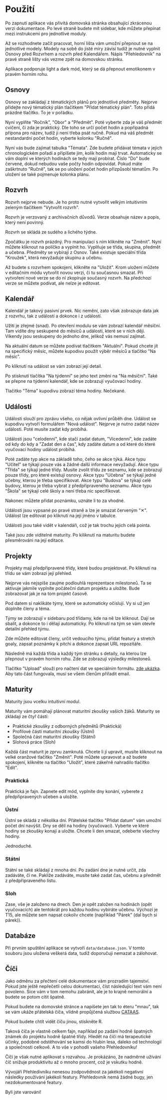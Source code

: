 # Použití

Po zapnutí aplikace vás přivítá domovská stránka obsahující zkrácenou verzi
dokumentace.
Po levé straně budete mít sidebar, kde můžete přepínat mezi instrukcemi pro
jednotlivé moduly.

Až se rozhodnete začít pracovat, horní lišta vám umožní přepnout se na
jednotlivé modely.
Modely na sobě do jisté míry závisí tudíž je nutné vyplnit Osnovy před Rozvrhem
a rozvrh před Kalendářem.
Nápis "Přehledovník" na pravé straně lišty vás vezme zpět na domovskou stránku.

Aplikace podporuje light a dark mód, který se dá přepnout emotikonem v pravém
horním rohu.

## Osnovy

Osnovy se zakládají z tématických plánů pro jednotlivé předměty.
Nejprve přidejte nový tématický plán tlačítkem "Přidat tématický plán".
Toto přidá prázdné tlačítko.
To je v pořádku.

Nyní vyplňte "Ročník", "Obor" a "Předmět".
Poté vyberte zda je váš předmět cvičení, či zda je praktický.
Dle toho se určí počet hodin a popřípadná přípona pro název, tudíž ji není
třeba psát ručně.
Pokud má váš předmět nestandardní počet hodin, vyberte kolonku "Ručně".

Nyní vás bude zajímat tabulka "Témata".
Zde budete přidávat témata v jejich chronologickém pořadí a připíšete jim, kolik
hodin mají trvat.
Automaticky se vám doplní ve kterých hodinách se tedy mají probírat.
Číslo "Do" bude červené, dokud nebudou vaše počty hodin odpovídat.
Pokud máte zaškrtnuto "Ručně", tak se po uložení počet hodin přizpůsobí
tématům.
Po uložení se také pojmenuje kolonka plánu.

## Rozvrh

Rozvrh nejprve nebude.
Je ho proto nutné vytvořit velkým intuitivním zeleným tlačítkem
"Vytvořit rozvrh".

Rozvrh je verzovaný z archivačních důvodů.
Verze obsahuje název a popis, který není povinný.

Rozvrh se skládá ze sudého a lichého týdne.

Zpočátku je rozvrh prázdný.
Pro manipulaci s ním klikněte na "Změnit".
Nyní můžete kliknout na políčko a vyplnit ho.
Vyplňuje se třída, skupina, předmět a učebna.
Předměty se vybírají z Osnov.
Také existuje speciální třída "Kroužek", která nevyžaduje skupinu a
učebnu.

Až budete s rozvrhem spokojeni, klikněte na "Uložit".
Krom uložení můžete v editačním módu vytvořit novou verzi, či tu současnou
smazat.
Při vytvoření nové verze se do ní zkopíruje současný rozvrh.
Na předchozí verze se můžete podívat, ale nelze je editovat.

## Kalendář

Kalendář je takový pasivní prvek.
Nic nemění, zato však zobrazuje data jak z rozvrhu, tak z událostí a
dokonce i z událostí.

Užití je zřejmé (snad).
Po otevření modulu se vám zobrazí kalendář měsíční.
Tam vidíte dny seskupené do měsíců a události, které se v nich dějí.
Víkendy jsou seskupeny do jednoho dne, jelikož vás nemusí zajímat.

Na aktuální datum se můžete podívat tlačítkem "Aktuální".
Pokud chcete jít na specifický měsíc, můžete kupodivu použít výběr měsíců a
tlačítko "Na měsíc".

Po kliknutí na událost se vám zobrazí její detail.

Po stisknutí tlačítka "Na týdenní" se jeho text změní na "Na měsíční".
Také se přepne na týdenní kalendář, kde se zobrazují vyučovací hodiny.

Tlačítko "Téma" kupodivu zobrazí téma hodiny.
Nečekané.

## Události

Události slouží pro zprávu všeho, co nějak ovlivní průběh dne.
Událost se kupodivu vytvoří formulářem "Nová událost".
Nejprve je nutno zadat název události.
Poté musíte zadat kdy probíhá.

Události jsou "celodenní", kde stačí zadat datum,
"Vícedenní", kde zadáte od kdy do kdy a "Zadat den a čas", kdy zadáte datum
a od které do které vyučovací hodiny událost probíhá.

Poté zadáte typ akce na základě toho, čeho se akce týká.
Akce typu "Učitel" se týkají pouze vás a žádné další informace nevyžadují.
Akce typu "Třída" se týkají jedné třídy.
Musíte zvolit třídu ze seznamu, kde se zobrazují pouze třídy, pro které existují
osnovy.
Akce typu "Učebna" se týkají jedné učebny, kterou je třeba specifikovat.
Akce typu "Budova" se týkají celé budovy, kterou je třeba vybrat z
předpřipraveného seznamu.
Akce typu "Škola" se týkají celé školy a není třeba nic specifikovat.

Nakonec můžete přidat poznámku, uznáte li to za vhodné.

Události jsou vypsané po pravé straně a lze je smazat červeným "✕".
Událost lze editovat po kliknutí na její jméno v tabulce.

Události jsou také vidět v kalendáři, což je tak trochu jejich celá pointa.

Také jsou zde viditelné maturity. Po kiliknutí na maturitu budete přesměrováni
na její editace.

## Projekty

Projekty mají předpřipravené třídy, které budou projektovat.
Po kliknutí na třídu se vám zobrazí její přehled.

Nejprve vás nejspíše zaujme podlouhlá reprezentace milestoneů.
Ta se aktivuje jakmile vyplníte počáteční datum projektu a uložíte.
Bude zobrazovat jak je na tom projekt časově.

Pod datem si naklikáte týmy, které se automaticky očíslují.
Vy si už jen doplníte členy a téma.

Týmy se zobrazují v sidebaru pod třídamy, kde na ně lze kliknout.
Dají se sbalit, a dokonce to i dělají automaticky.
Po kliknutí na tým se vám otevře detailní přehled týmu.

Zde můžete editovat členy, určit vedoucího týmu, přidat featury a stretch goaly,
zapsat poznámky k pitchi a dokonce zapsat URL repozitáře.

Následně má každá třída a každý tým stránku s detaily, na kterou lze přepnout
v pravém horním rohu.
Zde se zobrazují výsledky milestoneů.

Tlačítko "Upload" slouží pro načtení dat ve speciálním formátu.
[zde ukázka](example-project-sample.txt).
Aby tato část fungovala, musí se všem členům přiřadit email.

## Maturity

Maturity jsou vcelku intuitivní modul.

Maturity vám pomáhají plánovat maturitní zkoušky vašich žáků.
Maturity se zkládají ze čtyř částí:

* Praktické zkoušky z odborných předmětů (Praktická)
* Profilové části maturitní zkoušky (Ústní)
* Společná část maturitní zkoušky (Státní)
* Slohová práce (Sloh)

Každá část maturit je zprvu zamknutá.
Chcete li jí upravit, musíte kliknout na velké oranžové tlačítko "Změnit".
Poté můžete upravovat a až budete spokojení, klikněte na tlačítko "Uložit",
které zákeřně nahradilo tlačítko "Edit".

### Praktická

Praktická je fajn.
Zapnete edit mód, vyplníte dny konání, vyberete z předpřipravených učeben a
uložíte.

### Ústní

Ústní se skládá z několika dní.
Přátelské tlačítko "Přidat datum" vám umožní počet dní navýšit.
Dny se dělí na hodiny (vyučovací).
Vyberte ve které hodiny se zkoušky konají a uložte.
Chcete li den smazat, odeberte všechny hodiny.

Jednoduché.

### Státní

Státní se také skládají z mnoha dní.
Po zadání dne je nutné určit, zda zadáváte, či ne.
Pakliže zadáváte, musíte také zadat čas, učebnu a předmět z předpřipraveného
listu.

### Sloh

Zase, vše je založeno na dnech.
Den je opět založen na hodinách (opět vyučovacích) ale tentokrát pro každou
hodinu vybíráte učebnu.
Výchozí je T15, ale můžete sem napsat cokoliv chcete
(například "Párek" (dal bych si párek)).

## Databáze

Při prvním spuštění aplikace se vytvoří `data/database.json`.
V tomto souboru jsou uložena veškerá data, tudíž doporučuji nemazat a zálohovat.

## Číči

Jako odměnu za přečtení celé dokumentace vám prozradím tajemství.
Pokud jste ještě nepřečetli celou dokumentaci, číst následující text vám není
povoleno.
Sice vám v tom nemohu zabránit, ale je to krajně nemorální a budete se potom
cítit špatně.

Pokud budete na domovské stránce a napíšete jen tak to éteru "mnau", tak se vám
ukáže přátelská číča, vlídně propůjčená službou
[CATAAS](https://cataas.com/).

Pokud budete chtít vidět číču jinou, stiskněte R.

Taková číča je vlastně celkem fajn, například po zadání hodně špatných známek
do projektu hodně špatné třídy.
Hledět na číči má terapeutické účinky, podobné odstěhování se kamsi do hlubin
lesa, daleko od technologií a společnosti celkově.
A to vše v pohodlí vašeho Přehledovníku!

Číči je však nutné aplikovat s rozvahou.
Je prokázáno, že nadměrné užívání číč snižuje produktivitu až o mnoho procent,
což je vskutku hodně.

Vývojáři Přehledivníku nenesou zodpovědnost za jakékoli negativní následky
používání jakékoli featury.
Přehledovník nemá žádné bugy, jen nezdokumentované featury.

Byli jste varováni!
